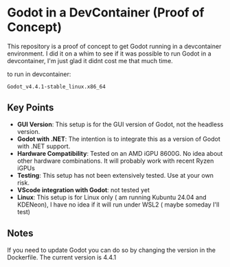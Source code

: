 # Godot in a DevContainer (Proof of Concept)

This repository is a proof of concept to get Godot running in a devcontainer environment.
I did it on a whim to see if it was possible to run Godot in a devcontainer, I'm just glad it didnt cost me that much time.

to run in devcontainer:

``` Godot_v4.4.1-stable_linux.x86_64 ```

## Key Points

- **GUI Version**: This setup is for the GUI version of Godot, not the headless version.
- **Godot with .NET**: The intention is to integrate this as a version of Godot with .NET support.
- **Hardware Compatibility**: Tested on an AMD iGPU 8600G. No idea about other hardware combinations. It will probably work with recent Ryzen iGPUs
- **Testing**: This setup has not been extensively tested. Use at your own risk.
- **VScode integration with Godot**: not tested yet
- **Linux**: This setup is for Linux only ( am running Kubuntu 24.04 and KDENeon), I have no idea if it will run under WSL2 ( maybe someday I'll test)

## Notes

If you need to update Godot you can do so by changing the version in the Dockerfile. The current version is 4.4.1